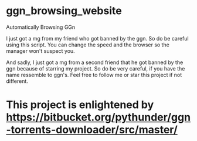 # ggn_browsing_website
Automatically Browsing GGn


I just got a mg from my friend who got banned by the ggn. So do be careful using this script.
You can change the speed and the browser so the manager won't suspect you.


And sadly, I just got a mg from a second friend that he got banned by the ggn because of starring my project. So do be very careful, if you have the name ressemble to ggn's. Feel free to follow me or star this project if not different.

# This project is enlightened by https://bitbucket.org/pythunder/ggn-torrents-downloader/src/master/
